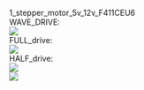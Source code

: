 1_stepper_motor_5v_12v_F411CEU6<br>
WAVE_DRIVE:<br>
<img src="https://www.pcbheaven.com/wikipages/images/howsteppermotorswork_1273221892.gif"><br>
FULL_drive:<br>
<img src="https://www.pcbheaven.com/wikipages/images/howsteppermotorswork_1273227605.gif"><br>
HALF_drive:<br>
<img src="https://www.pcbheaven.com/wikipages/images/howsteppermotorswork_1273229649.gif"><br>
<img src="https://www.pcbheaven.com/wikipages/images/howsteppermotorswork_1273229444.gif"><br>
